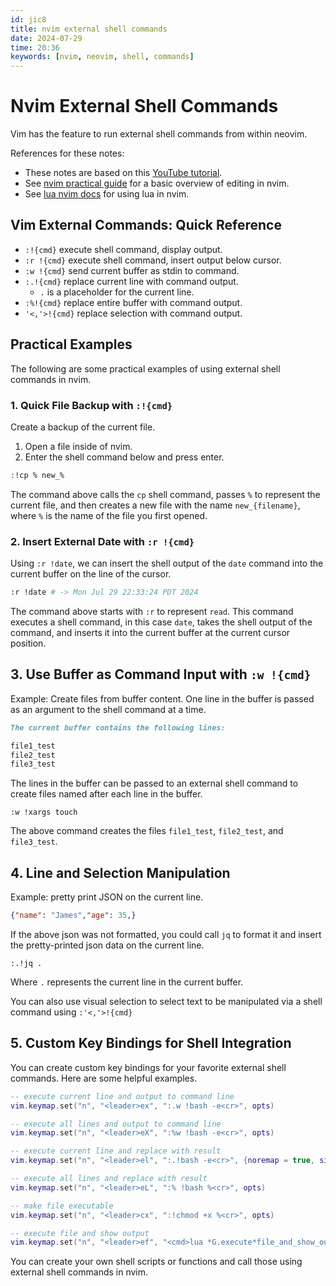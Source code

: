 ```yaml
---
id: jic8
title: nvim external shell commands
date: 2024-07-29
time: 20:36
keywords: [nvim, neovim, shell, commands] 
---
```


# Nvim External Shell Commands 

Vim has the feature to run external shell commands from within neovim.

References for these notes:

- These notes are based on this [YouTube tutorial](https://youtu.be/H7frd02OUps?si=J2zcKL43LUUQJJNM). 
- See [nvim practical guide](xj9h%20nvim-practical-guide.md) for a basic overview of editing in nvim.
- See [lua nvim docs](ttd3%20lua-nvim-docs.md) for using lua in nvim.

## Vim External Commands: Quick Reference

- `:!{cmd}` execute shell command, display output.
- `:r !{cmd}` execute shell command, insert output below cursor.
- `:w !{cmd}` send current buffer as stdin to command.
- `:.!{cmd}` replace current line with command output.
    - `.` is a placeholder for the current line.
- `:%!{cmd}` replace entire buffer with command output.
- `'<,'>!{cmd}` replace selection with command output.

## Practical Examples

The following are some practical examples of using external shell commands in
nvim.

### 1. Quick File Backup with `:!{cmd}`

Create a backup of the current file.

1. Open a file inside of nvim.
2. Enter the shell command below and press enter.

```sh
:!cp % new_%
```

The command above calls the `cp` shell command, passes `%` to represent the current
file, and then creates a new file with the name `new_{filename}`, where `%` is
the name of the file you first opened. 

### 2. Insert External Date with `:r !{cmd}`

Using `:r !date`, we can insert the shell output of the `date` command into the
current buffer on the line of the cursor.

```sh
:r !date # -> Mon Jul 29 22:33:24 PDT 2024
```

The command above starts with `:r` to represent `read`. This command executes
a shell command, in this case `date`, takes the shell output of the command,
and inserts it into the current buffer at the current cursor position. 

## 3. Use Buffer as Command Input with `:w !{cmd}`

Example: Create files from buffer content. One line in the buffer is passed as an argument
to the shell command at a time.

```markdown
The current buffer contains the following lines:

file1_test
file2_test
file3_test
```

The lines in the buffer can be passed to an external shell command to create
files named after each line in the buffer.

```vim
:w !xargs touch
```

The above command creates the files `file1_test`, `file2_test`, and `file3_test`.

## 4. Line and Selection Manipulation

Example: pretty print JSON on the current line.

```json
{"name": "James","age": 35,}
```
If the above json was not formatted, you could call `jq` to format it and
insert the pretty-printed json data on the current line.

```vim
:.!jq .
```

Where `.` represents the current line in the current buffer. 

You can also use visual selection to select text to be manipulated via a 
shell command using `:'<,'>!{cmd}`


## 5. Custom Key Bindings for Shell Integration

You can create custom key bindings for your favorite external shell commands.
Here are some helpful examples.

```lua
-- execute current line and output to command line
vim.keymap.set("n", "<leader>ex", ":.w !bash -e<cr>", opts)

-- execute all lines and output to command line
vim.keymap.set("n", "<leader>eX", ":%w !bash -e<cr>", opts)

-- execute current line and replace with result
vim.keymap.set("n", "<leader>el", ":.!bash -e<cr>", {noremap = true, silent = false })

-- execute all lines and replace with result
vim.keymap.set("n", "<leader>eL", ":% !bash %<cr>", opts)

-- make file executable
vim.keymap.set("n", "<leader>cx", ":!chmod +x %<cr>", opts)

-- execute file and show output
vim.keymap.set("n", "<leader>ef", "<cmd>lua *G.execute*file_and_show_output()<cr>", {noremap = true, silent = false })
```

You can create your own shell scripts or functions and call those using external
shell commands in nvim.




